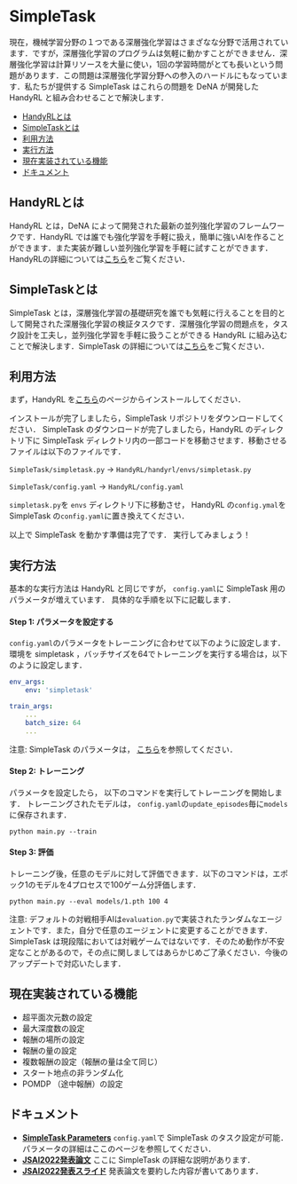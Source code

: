 # SimpleTask
現在，機械学習分野の１つである深層強化学習はさまざなな分野で活用されています．ですが，深層強化学習のプログラムは気軽に動かすことができません．深層強化学習は計算リソースを大量に使い，1回の学習時間がとても長いという問題があります．この問題は深層強化学習分野への参入のハードルにもなっています．私たちが提供する SimpleTask はこれらの問題を DeNA が開発した HandyRL と組み合わせることで解決します．

* [HandyRLとは](#HandyRLとは)
* [SimpleTaskとは](#SimpleTaskとは)
* [利用方法](#利用方法)
* [実行方法](#実行方法)
* [現在実装されている機能](#現在実装されている機能)
* [ドキュメント](#ドキュメント)

## HandyRLとは
HandyRL とは，DeNA によって開発された最新の並列強化学習のフレームワークです．HandyRL では誰でも強化学習を手軽に扱え，簡単に強いAIを作ることができます．また実装が難しい並列強化学習を手軽に試すことができます．HandyRLの詳細については[こちら](https://github.com/DeNA/HandyRL)をご覧ください．

## SimpleTaskとは
SimpleTask とは，深層強化学習の基礎研究を誰でも気軽に行えることを目的として開発された深層強化学習の検証タスクです．深層強化学習の問題点を，タスク設計を工夫し，並列強化学習を手軽に扱うことができる HandyRL に組み込むことで解決します．SimpleTask の詳細については[こちら](https://www.overleaf.com/read/pbsnjkgqccfj)をご覧ください．

## 利用方法
まず，HandyRL を[こちら](https://github.com/DeNA/HandyRL)のページからインストールしてください．

インストールが完了しましたら，SimpleTask リポジトリをダウンロードしてください．
SimpleTask のダウンロードが完了しましたら，HandyRL のディレクトリ下に SimpleTask ディレクトリ内の一部コードを移動させます．移動させるファイルは以下のファイルです．

`SimpleTask/simpletask.py` → `HandyRL/handyrl/envs/simpletask.py`

`SimpleTask/config.yaml` → `HandyRL/config.yaml`

`simpletask.py`を `envs` ディレクトリ下に移動させ， HandyRL の`config.ymal`を SimpleTask の`config.yaml`に置き換えてください．

以上で SimpleTask を動かす準備は完了です． 実行してみましょう！

## 実行方法
基本的な実行方法は HandyRL と同じですが， `config.yaml`に SimpleTask 用のパラメータが増えています． 具体的な手順を以下に記載します．

#### Step 1: パラメータを設定する
`config.yaml`のパラメータをトレーニングに合わせて以下のように設定します．環境を simpletask ，バッチサイズを64でトレーニングを実行する場合は，以下のように設定します．

```yaml
env_args:
    env: 'simpletask'

train_args:
    ...
    batch_size: 64
    ...
```

注意: SimpleTask のパラメータは， [こちら](docs/parameters.md)を参照してください．


#### Step 2: トレーニング
パラメータを設定したら， 以下のコマンドを実行してトレーニングを開始します． トレーニングされたモデルは， `config.yaml`の`update_episodes`毎に`models`に保存されます．
```
python main.py --train
```


#### Step 3: 評価
トレーニング後，任意のモデルに対して評価できます．以下のコマンドは，エポック1のモデルを4プロセスで100ゲーム分評価します．
```
python main.py --eval models/1.pth 100 4
```
注意: デフォルトの対戦相手AIは`evaluation.py`で実装されたランダムなエージェントです．また，自分で任意のエージェントに変更することができます．SimpleTask は現段階においては対戦ゲームではないです．そのため動作が不安定なことがあるので，その点に関しましてはあらかじめご了承ください．今後のアップデートで対応いたします．

## 現在実装されている機能
* 超平面次元数の設定
* 最大深度数の設定
* 報酬の場所の設定
* 報酬の量の設定
* 複数報酬の設定（報酬の量は全て同じ）
* スタート地点の非ランダム化
* POMDP （途中報酬）の設定

## ドキュメント

* [**SimpleTask Parameters**](docs/parameters.md) `config.yaml`で SimpleTask のタスク設定が可能．パラメータの詳細はここのページを参照してください．
* [**JSAI2022発表論文**](https://www.overleaf.com/read/pbsnjkgqccfj) ここに SimpleTask の詳細な説明があります．
* [**JSAI2022発表スライド**](https://docs.google.com/presentation/d/19ZVz0u7HMlmrcXrbripUFiIgjLlLBqmba2TWHw1-hfg/edit?usp=sharing) 発表論文を要約した内容が書いてあります．
